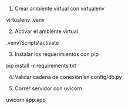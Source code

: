 1. Crear ambiente virtual con virtualenv

virtualenv .venv


2. Activar el ambiente virtual

.venv\Scripts\activate


3. Instalar los requerimientos con pip

pip install -r requirements.txt


4. Validar cadena de conexión en config/db.py


5. Correr servidor con uvicorn

uvicorn app:app